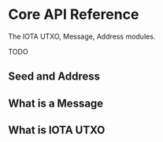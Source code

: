 # Core API Reference

The IOTA UTXO, Message, Address modules.

TODO

## Seed and Address

## What is a Message

## What is IOTA UTXO
